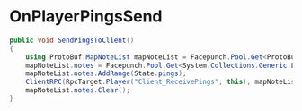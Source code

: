 <Badge type="danger" text="Carbon Compatible"/><Badge type="warning" text="Oxide Compatible"/>
# OnPlayerPingsSend
```csharp
public void SendPingsToClient()
{
	using ProtoBuf.MapNoteList mapNoteList = Facepunch.Pool.Get<ProtoBuf.MapNoteList>();
	mapNoteList.notes = Facepunch.Pool.Get<System.Collections.Generic.List<ProtoBuf.MapNote>>();
	mapNoteList.notes.AddRange(State.pings);
	ClientRPC(RpcTarget.Player("Client_ReceivePings", this), mapNoteList);
	mapNoteList.notes.Clear();
}

```
